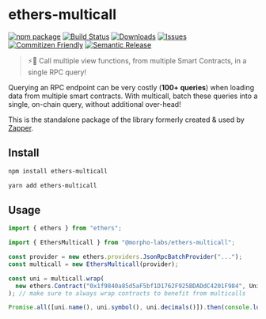 # ethers-multicall

[![npm package][npm-img]][npm-url]
[![Build Status][build-img]][build-url]
[![Downloads][downloads-img]][downloads-url]
[![Issues][issues-img]][issues-url]
[![Commitizen Friendly][commitizen-img]][commitizen-url]
[![Semantic Release][semantic-release-img]][semantic-release-url]

> ⚡🚀 Call multiple view functions, from multiple Smart Contracts, in a single RPC query!

Querying an RPC endpoint can be very costly (**100+ queries**) when loading data from multiple smart contracts.
With multicall, batch these queries into a single, on-chain query, without additional over-head!

This is the standalone package of the library formerly created & used by [Zapper](https://github.com/Zapper-fi/studio/tree/main/src/multicall).

## Install

```bash
npm install ethers-multicall
```

```bash
yarn add ethers-multicall
```

## Usage

```typescript
import { ethers } from "ethers";

import { EthersMulticall } from "@morpho-labs/ethers-multicall";

const provider = new ethers.providers.JsonRpcBatchProvider("...");
const multicall = new EthersMulticall(provider);

const uni = multicall.wrap(
  new ethers.Contract("0x1f9840a85d5aF5bf1D1762F925BDADdC4201F984", UniswapAbi)
); // make sure to always wrap contracts to benefit from multicalls

Promise.all([uni.name(), uni.symbol(), uni.decimals()]).then(console.log);
```

[build-img]: https://github.com/morpho-labs/ethers-multicall/actions/workflows/release.yml/badge.svg
[build-url]: https://github.com/morpho-labs/ethers-multicall/actions/workflows/release.yml
[downloads-img]: https://img.shields.io/npm/dt/@morpho-labs/ethers-multicall
[downloads-url]: https://www.npmtrends.com/@morpho-labs/ethers-multicall
[npm-img]: https://img.shields.io/npm/v/@morpho-labs/ethers-multicall
[npm-url]: https://www.npmjs.com/package/@morpho-labs/ethers-multicall
[issues-img]: https://img.shields.io/github/issues/morpho-labs/ethers-multicall
[issues-url]: https://github.com/morpho-labs/ethers-multicall/issues
[codecov-img]: https://codecov.io/gh/morpho-labs/ethers-multicall/branch/main/graph/badge.svg
[codecov-url]: https://codecov.io/gh/morpho-labs/ethers-multicall
[semantic-release-img]: https://img.shields.io/badge/%20%20%F0%9F%93%A6%F0%9F%9A%80-semantic--release-e10079.svg
[semantic-release-url]: https://github.com/semantic-release/semantic-release
[commitizen-img]: https://img.shields.io/badge/commitizen-friendly-brightgreen.svg
[commitizen-url]: http://commitizen.github.io/cz-cli/
